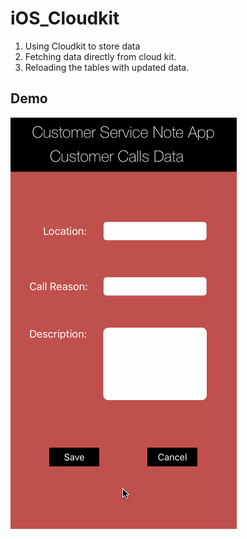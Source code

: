 # iOS_Cloudkit

1. Using Cloudkit to store data
2. Fetching data directly from cloud kit.
3. Reloading the tables with updated data.

## Demo

![Cloutkit Demo](https://github.com/amitr1983/iOS_Cloudkit/blob/master/cloud_demo.gif)
